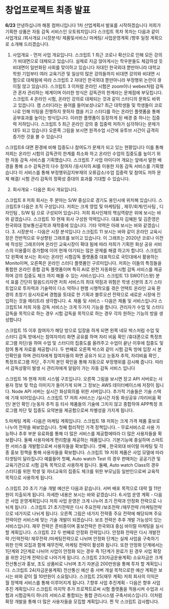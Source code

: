 # 창업프로젝트 최종 발표
**6/23**
안녕하십니까 해몽 컴퍼니입니다 1차 산업계획서 발표를 시작하겠습니다
저희가 기획한 상품은 자동 감독 서비스인 오토워치입니다
스크립트 목차
목차는 다음과 같이 사업개요 /회사개요 /시장분석/ 제품및서비스/
 마케팅/ 사업운영계획 /향후 일정 계획으로 소개해 드리겠습니다.
1. 사업개요 - 먼저 사업 개요입니다.
스크립트 1
최근 코로나 확산으로 인해 모든 강의가 비대면으로 대체되고 있습니다.
실제로 지금 앉아게시는 학우분들도 체감하셨 듯 비대면이 일반화된 사회를 맞이하고 있습니다
자대인 한국외대 뿐만아니라 대학교 학원 기업부터 여러 교육기관 및 일상의 많은 강의들까지 비대면 강의와 비대면 시험으로 대체됨에 따라 
스크립트 2
자대인 한국외대 뿐만아니라 부정행위 논란이 끊이질 않고 있습니다.
스크립트 3
이처럼 온라인 시험은 zoom이나 webex처럼 감독관 혼자 관리하는 체계이며
이러한 방식은 감독관의 한계라는 문제점에 부딪칩니다.
스크립트 4
온라인 시험, 온라인 강의로 대체되는 것과 같이 스터디의 문화도 바뀌고 있씁니다.
캠 스터디라는 용어를 들어보셨나요?
최근 대학생들 및 학생들이 코로나로 인해 미팅을 진행하지 못하자 캠을 키고 스터디를 하는 온라인 플랫폼을 통해 공부효과를 높이는 방식입니다.
이러한 플랫폼이 등장하게 된 배경 중 하나는 집중력 저하입니다.
스크립트 5
최근 온라인 강의 중 집중력 저하가 심각하다는 문제가 대두 되고 있습니다
오른쪽 그림을 보시면 원격수업 시간에 유투브 시간이 급격히 증가한 것을 볼 수 있습니다

스크립트6
대면 환경에 비해 집중도나 참여도가 문제가 되고 있는 현황입니다
이를 통해 저희는 온라인 시험의 감독관의 한계를 최소화 하고 온라인 수업의 집중도를 높이기 위한 자동 감독 서비스를 기획했습니다.
스크립트 7
사업 아이디어 개요는 앞에서 말한 배경을 통해 소수 감독관의 다수 참여자 /응사자의 AI를 이용한 자동 감독 서비스를 기획했습니다
이 서비스를 통해 부정행위감지부재의 오류감소/수업 집중력 및 참여도 저하 문제 해결/
시험 관리 감독의 정확성 증대의 효과를 기대할 수 있습니다.


2. 회사개요 - 다음은 회사 개요입니다.

스크립트 8
저희 회사는 주 분야는 S/W 중심으로 경기도 용인시에 위치해 있습니다.
스크립트9
다음은 조직 구성입니다.
저희는 크게 영업 및 마케팅팀 , 재무/회계/인사팀 , 디자인팀 , S/W 팀 으로 구성되어 있습니다. 
저희 회사인재의 핵심역량은 위에 보시는 바와 같겠습니다.
스크립트 10
현재 회사 구성원 약력입니다.
대표자 김혜원 및 김준영은 한국외대 정보통신공학과 재학중에 있습니다.
기타 약력은 아래 보시는 바와 같겠습니다.
3. 시장분석 - 다음은 시장 분석입니다
 스크립트 11
보시는 바와 같이  온라인 교육시장은 전반적으로 우상향된 그래프를 보이고 있습니다.
이 그래프는 2020년 코로나 이전에 작성된 그래프이며 온라인 교육시장이 
확대 됨에 따라 저희가 기획한 화상 공유 서비스의 이용률이 증가함에 이어 현재  야기되는 많은 문제를 해결 하고자 합니다.
스크립트 12
왼쪽에 보시는 회사는 온라인 시험감독 플랫폼중 대표적으로 국민대에서 활용하는 Monito이며, 오른쪽은 온라인 스터디 플랫폼인 구르미입니다.
저희는 이들의 특징들을 통합한 온라인 종합 감독 플랫폼이며 특히 AI로 완전 자동화된 시험 감독 서비스를 제공하며 강의 집중도 체크 까지 해줄 수 있는 서비스입니다.
스크립트 13
SWOT(스왓) 분석 표를 간단히 말씀드리자면 저희 서비스의 최대 약점과 위험은 학생 신분의 초기 스타트업으로 투자력과 기술력이 다소 약하나 현행 시행착오를 겪은 언택트 온라인 교육 환경의 초창기 응시자로써 경험을 토대로 한 기획과 블루오션 전략으로 새로운 시장에 진입하는 것을 메리트라 생각합니다. 
4. 제품 및 서비스 - 다음은 제품 및 서비스입니다
스크립트14
저희 자동 감독 서비스는 크게 두가지 기능을 합니다.
관리자가 수업 및 스터디 감독을 목적으로 하는 경우
시험 감독을 목적으로 하는 경우
각자 원하는 기능의 방을 생성합니다

스크립트 15
이후 참여자가 해당 방으로 입장을 하게 되면 왼쪽 네모 박스처럼
수업 및 스터디 감독 방에서는 참여자끼리 화면 공유를 하며 
자리 비움 확인 /휴대폰으로 특정프로그램 차단/을 하여 수업 및 스터디의 집중도를 올려주고 수업이 끝난 이후에 집중도 및 참여 통계 자료를 제공합니다.
두 번쨰로 오른쪽 박스와 같이 시험 감독 방에 입장 시 본인확인을 하며 관리자에게 참여자들의 화면 공유가 되고 눈동자 추적, 자리비움 확인 , 특정프로그램 차단 , 주기적 본인 확인을 통해 자동으로 부정행위를 감시해 줍니다.
따라서 감독상황이 발생 시 관리자에게 알림이 가는 자동 감독 서비스 입니다

스크립트 16
현재 저희 시스템 구조입니다.
오른쪽 그림을 보시면 장고 API 서버로는 사용자 정보 및 학습 이미지가 들어가게 되며 그 정보는 AWS 데이터베이스에 저장이 됩니다.
Node API 서버는 실시간 화상회의를 위한 서버입니다.
추가적 기술들은 기술 스택에 기재 되어있습니다.
스크립트 17
저희 서비스는 /실시간 자동 화상공유 /자리비움 확인/ 본인 확인 /눈동자 추적 등 
타사 제품들의 기술에 그치지 않고 종합하여  APP특정 프로그램 차단 및 집중도 요약본을 제공함으로써 차별성을 가지게 됩니다.

5.마케팅 계획 -다음은 마케팅 계획입니다.
스크립트 18
저희는 크게  가격 제품 홍보로 나누어 전략을 짜보았습니다. 
첫째 합리적인 가격 정책입니다. - 무료서비스로 사용 가능하나 추후 부분 유료화를 통해 더 많은 서비스를 제공함에따라 더 많은 사용자들을 확보홥니다.
둘째 사용자에게 편리함을 제공하는 제품입니다. 기본기능에 충실하며 스마트한 서비스를 개발함으로써 사용자들을 확보합니다.
셋째 , 한국외대 바이럴 마케팅 및 각종 홍보 정책을 통해 사용자들을 확보합니다.
스크립트 19
저희 제품은 사업 모델에 따라 타겟팅이 달라집니다 
예를들어 
첫째,  Auto watch Test 의 경우 판매처는 공공기관 및 교육기관으로 시험 감독 목적으로 사용하게 됩니다.
둘째, Auto watch Class의 경우 스터디를 위한 학생 및 자녀교육의 집중도 체크를 위한
부모님등 일반인으로써 교육적 목적으로 사용하게 됩니다.

스크립트 20
초기 기술 개발 예산은 다음과 같습니다. 서버 배포 목적으로 대략 월 11만원이 지출되게 됩니다. 자세한 내용은 보시는 바와 같겠습니다.
6.사업 운영 계획 - 다음은 사업 운영계획입니다 저희 사업 운영은 크게 나누어 초기 전략과 안정화 전략으로 나뉘게 됩니다
.
스크립트 21
초기전략은 다시 주요전략 /보조전략 /재무전략 /마케팅전략으로 네가지로 나뉘게 됩니다.
오른쪽 그림은 네가지 전략중 주요 전략에 해당되며 
주요전략이란 서비스에 맞는 기술 개발이 되겠습니다.
보조 전략은 추후 개발 가능성이 있는 서비스입니다.
재무 전략은 준비중이며 
홍보전략은 한국외대 중심 바이럴 마케팅을 실시할 계획입니다.
스크립트 22
두 번째로 안정화 전략입니다.
안정화 전략은 다시 개발전략 /인력전략/ 재무전략 /마케팅전략으로 나뉘며 
안정화 단계는 실제 사업을 구축하기 위한 인력 모집과 함께 재무전략, 마케팅 전략이 활성화 됩니다.
또한 안정화 단계에서는 1단계와 2단계로 나뉘어 사업이 안정화 되는 경우 즉 1단계가 완료가 된 경우 사업 확장을 위한 2단계 전략으로 나아가게 됩니다.
스크립트 23(자금운용계획)
소요자금은 크게 전산통신과 홍보, 초도 상품비로 나뉘며 초기 자본금 200만원을 통해 투자 할 계획입니다.
스크립트 24(자금운용계획)
전산통신 예산 중 
서버 개설 목적으로한 예산 계획은 보시는 바와 같이 월 10만원이 소요됩니다.
스크립트 25(재무 계획)
저희 회사의 이익은 월 정액제 서비스를 통해 이루어지게 됩니다.
7.향후 사업 추진계획 - 다음은 향후 사업 추진 계획입니다
스크립트 마지막 
추가 프로젝트로써 시험 플랫폼을 적용시켜
수업과 시험과 시험감독이 하나의 서비스로 통합되는 통합 관리시스템 구축서비스입니다.
이처럼 확장 개발을 통해 더 많은 사용자들을 모집할 계획입니다.
찐 막 스크립트
감사합니다.







